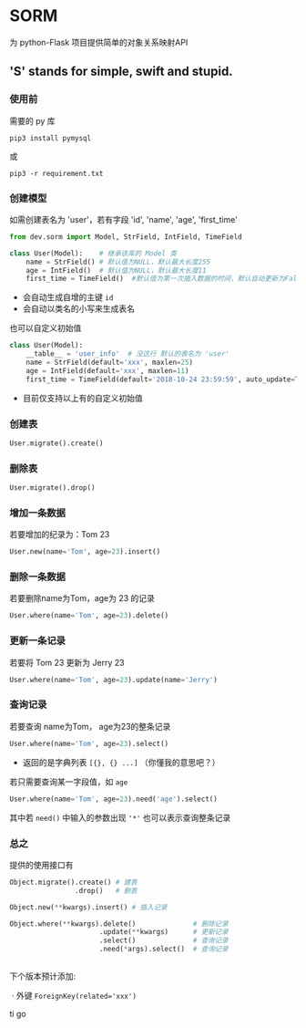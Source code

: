# SORM

为 python-Flask 项目提供简单的对象关系映射API

## 'S' stands for simple, swift and stupid.



### 使用前

需要的 py 库

```
pip3 install pymysql
```

或

```
pip3 -r requirement.txt
```



### 创建模型

如需创建表名为 'user'，若有字段 'id', 'name', 'age', 'first_time'

```python
from dev.sorm import Model, StrField, IntField, TimeField

class User(Model):    # 继承该库的 Model 类
    name = StrField() # 默认值为NULL，默认最大长度255
    age = IntField()  # 默认值为NULL，默认最大长度11
    first_time = TimeField()  #默认值为第一次插入数据的时间，默认自动更新为False
```

- 会自动生成自增的主键 `id`
- 会自动以类名的小写来生成表名

也可以自定义初始值

```python
class User(Model):
    __table__ = 'user_info'  # 没这行 默认的表名为 'user'
    name = StrField(default='xxx', maxlen=25)
    age = IntField(default='xxx', maxlen=11)
    first_time = TimeField(default='2018-10-24 23:59:59', auto_update=True)
```

- 目前仅支持以上有的自定义初始值



### 创建表

```python
User.migrate().create()
```



### 删除表

```python
User.migrate().drop()
```



### 增加一条数据

若要增加的纪录为：Tom 23

```python
User.new(name='Tom', age=23).insert()
```



### 删除一条数据

若要删除name为Tom，age为 23 的记录

```python
User.where(name='Tom', age=23).delete()
```



### 更新一条记录

若要将 Tom 23 更新为 Jerry 23

```python
User.where(name='Tom', age=23).update(name='Jerry')
```



### 查询记录

若要查询 name为Tom， age为23的整条记录

```python
User.where(name='Tom', age=23).select()
```

- 返回的是字典列表  `[{}, {} ...]`  （你懂我的意思吧？）

若只需要查询某一字段值，如 `age`

```python
User.where(name='Tom', age=23).need('age').select()
```

其中若 `need()` 中输入的参数出现 `'*'` 也可以表示查询整条记录



### 总之

提供的使用接口有

```python
Object.migrate().create() # 建表
                .drop()   # 删表

Object.new(**kwargs).insert() # 插入记录

Object.where(**kwargs).delete()              # 删除记录
                      .update(**kwargs)      # 更新记录
                      .select()              # 查询记录
                      .need(*args).select()  # 查询记录
                      
```





下个版本预计添加:

​	· 外键 `ForeignKey(related='xxx')` 

ti go